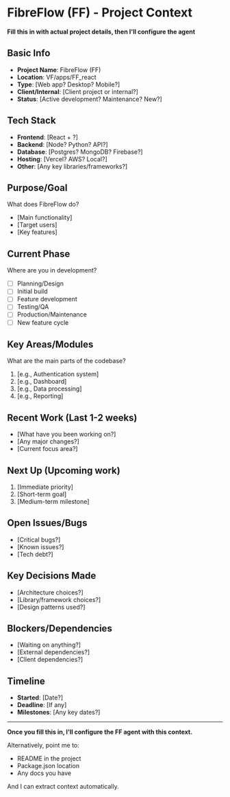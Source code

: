 # FibreFlow (FF) - Project Context

**Fill this in with actual project details, then I'll configure the agent**

## Basic Info
- **Project Name**: FibreFlow (FF)
- **Location**: VF/apps/FF_react
- **Type**: [Web app? Desktop? Mobile?]
- **Client/Internal**: [Client project or internal?]
- **Status**: [Active development? Maintenance? New?]

## Tech Stack
- **Frontend**: [React + ?]
- **Backend**: [Node? Python? API?]
- **Database**: [Postgres? MongoDB? Firebase?]
- **Hosting**: [Vercel? AWS? Local?]
- **Other**: [Any key libraries/frameworks?]

## Purpose/Goal
What does FibreFlow do?
- [Main functionality]
- [Target users]
- [Key features]

## Current Phase
Where are you in development?
- [ ] Planning/Design
- [ ] Initial build
- [ ] Feature development
- [ ] Testing/QA
- [ ] Production/Maintenance
- [ ] New feature cycle

## Key Areas/Modules
What are the main parts of the codebase?
1. [e.g., Authentication system]
2. [e.g., Dashboard]
3. [e.g., Data processing]
4. [e.g., Reporting]

## Recent Work (Last 1-2 weeks)
- [What have you been working on?]
- [Any major changes?]
- [Current focus area?]

## Next Up (Upcoming work)
1. [Immediate priority]
2. [Short-term goal]
3. [Medium-term milestone]

## Open Issues/Bugs
- [Critical bugs?]
- [Known issues?]
- [Tech debt?]

## Key Decisions Made
- [Architecture choices?]
- [Library/framework choices?]
- [Design patterns used?]

## Blockers/Dependencies
- [Waiting on anything?]
- [External dependencies?]
- [Client dependencies?]

## Timeline
- **Started**: [Date?]
- **Deadline**: [If any]
- **Milestones**: [Any key dates?]

---

**Once you fill this in, I'll configure the FF agent with this context.**

Alternatively, point me to:
- README in the project
- Package.json location
- Any docs you have

And I can extract context automatically.
